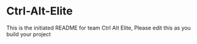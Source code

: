 # Ctrl-Alt-Elite
This is the initiated README for team Ctrl Alt Elite, Please edit this as you build your project
